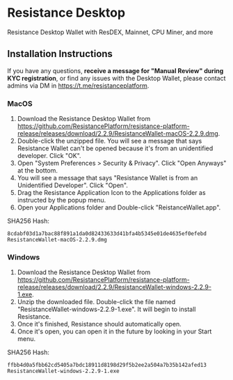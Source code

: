 # Resistance Desktop 
Resistance Desktop Wallet with ResDEX, Mainnet, CPU Miner, and more

## Installation Instructions

If you have any questions, **receive a message for "Manual Review" during KYC registration**, or find any issues with the Desktop Wallet, please contact admins via DM in https://t.me/resistanceplatform.

### MacOS

1. Download the Resistance Desktop Wallet from https://github.com/ResistancePlatform/resistance-platform-release/releases/download/2.2.9/ResistanceWallet-macOS-2.2.9.dmg. 
2. Double-click the unzipped file. You will see a message that says Resistance Wallet can't be opened because it's from an unidentified developer. Click "OK".
3. Open "System Preferences > Security & Privacy". Click "Open Anyways" at the bottom.
4. You will see a message that says "Resistance Wallet is from an Unidentified Developer". Click "Open".
5. Drag the Resistance Application Icon to the Applications folder as instructed by the popup menu.
6. Open your Applications folder and Double-click "ReistanceWallet.app".

SHA256 Hash:

```
8cdabf03d1a7bac88f891a1da0d82433633d41bfa4b5345e01de4635ef0efebd  ResistanceWallet-macOS-2.2.9.dmg
```

### Windows

1. Download the Resistance Desktop Wallet from https://github.com/ResistancePlatform/resistance-platform-release/releases/download/2.2.9/ResistanceWallet-windows-2.2.9-1.exe.
2. Unzip the downloaded file. Double-click the file named "ResistanceWallet-windows-2.2.9-1.exe". It will begin to install Resistance.
3. Once it's finished, Resistance should automatically open.
4. Once it's open, you can open it in the future by looking in your Start menu.

SHA256 Hash:

```
ffbb4d0a5fbb62cd5405a7bdc18911d8198d29f5b2ee2a504a7b35b142afed13  ResistanceWallet-windows-2.2.9-1.exe
```

